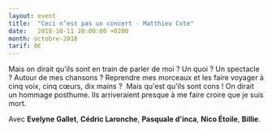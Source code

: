 ```yaml
---
layout: event
title:  "Ceci n’est pas un concert - Matthieu Cote"
date:   2018-10-11 20:00:00 +0200
month: octobre-2018
tarif: 8€
---
```


Mais on dirait qu'ils sont en train de parler de moi ? Un quoi ? Un spectacle ? Autour de mes chansons ? Reprendre mes morceaux et les faire voyager à cinq voix, cinq cœurs, dix mains ?  Mais qu'est qu'ils sont cons ! On dirait un hommage posthume. Ils arriveraient presque à me faire croire que je suis mort.

Avec **Evelyne Gallet**, **Cédric Laronche**, **Pasquale d'inca**, **Nico Étoile**, **Billie**.
